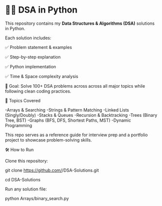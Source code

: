 # 🧑‍💻 DSA in Python

This repository contains my **Data Structures & Algorithms (DSA)** solutions in Python.  

Each solution includes:

✅ Problem statement & examples

✅ Step-by-step explanation

✅ Python implementation

✅ Time & Space complexity analysis 

📌 Goal: Solve 100+ DSA problems across across all major topics while following clean coding practices.

🔹 Topics Covered

-Arrays & Searching
-Strings & Pattern Matching
-Linked Lists (Singly/Doubly)
-Stacks & Queues
-Recursion & Backtracking
-Trees (Binary Tree, BST)
-Graphs (BFS, DFS, Shortest Paths, MST)
-Dynamic Programming

This repo serves as a reference guide for interview prep and a portfolio project to showcase problem-solving skills.

🛠 How to Run

Clone this repository:

git clone https://github.com/<your-username>/DSA-Solutions.git

cd DSA-Solutions

Run any solution file:

python Arrays/binary_search.py

